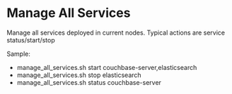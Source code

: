 Manage All Services
===================
Manage all services deployed in current nodes. Typical actions are service status/start/stop

Sample:
- manage_all_services.sh start couchbase-server,elasticsearch
- manage_all_services.sh stop elasticsearch
- manage_all_services.sh status couchbase-server

